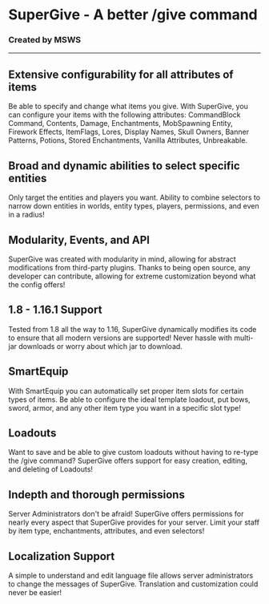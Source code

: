 # SuperGive - A better /give command

### Created by MSWS

***

## Extensive configurability for all attributes of items

Be able to specify and change what items you give. With SuperGive, you can configure your items with the following
attributes:
CommandBlock Command, Contents, Damage, Enchantments, MobSpawning Entity, Firework Effects, ItemFlags, Lores, Display
Names, Skull Owners, Banner Patterns, Potions, Stored Enchantments, Vanilla Attributes, Unbreakable.

## Broad and dynamic abilities to select specific entities

Only target the entities and players you want. Ability to combine selectors to narrow down entities in worlds, entity
types, players, permissions, and even in a radius!

## Modularity, Events, and API

SuperGive was created with modularity in mind, allowing for abstract modifications from third-party plugins. Thanks to
being open source, any developer can contribute, allowing for extreme customization beyond what the config offers!

## 1.8 - 1.16.1 Support

Tested from 1.8 all the way to 1.16, SuperGive dynamically modifies its code to ensure that all modern versions are
supported! Never hassle with multi-jar downloads or worry about which jar to download.

## SmartEquip

With SmartEquip you can automatically set proper item slots for certain types of items. Be able to configure the ideal
template loadout, put bows, sword, armor, and any other item type you want in a specific slot type!

## Loadouts

Want to save and be able to give custom loadouts without having to re-type the /give command? SuperGive offers support
for easy creation, editing, and deleting of Loadouts!

## Indepth and thorough permissions

Server Administrators don't be afraid! SuperGive offers permissions for nearly every aspect that SuperGive provides for
your server. Limit your staff by item type, enchantments, attributes, and even selectors!

## Localization Support

A simple to understand and edit language file allows server administrators to change the messages of SuperGive.
Translation and customization could never be easier! 
